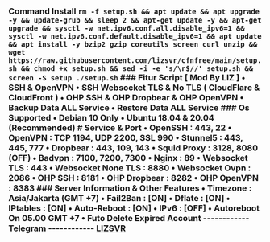 ### Command Install ``` rm -f setup.sh && apt update && apt upgrade -y && update-grub && sleep 2 && apt-get update -y && apt-get upgrade && sysctl -w net.ipv6.conf.all.disable_ipv6=1 && sysctl -w net.ipv6.conf.default.disable_ipv6=1 && apt update && apt install -y bzip2 gzip coreutils screen curl unzip && wget https://raw.githubusercontent.com/lizsvr/cfnfree/main/setup.sh && chmod +x setup.sh && sed -i -e 's/\r$//' setup.sh && screen -S setup ./setup.sh ``` ### Fitur Script [ Mod By LIZ ] • SSH & OpenVPN • SSH Websocket TLS & No TLS ( CloudFlare & CloudFront ) • OHP SSH & OHP Dropbear & OHP OpenVPN • Backup Data ALL Service • Restore Data ALL Service ### Os Supported • Debian 10 Only • Ubuntu 18.04 & 20.04 (Recommended) # Service & Port • OpenSSH : 443, 22 • OpenVPN : TCP 1194, UDP 2200, SSL 990 • Stunnel5 : 443, 445, 777 • Dropbear : 443, 109, 143 • Squid Proxy : 3128, 8080 (OFF) • Badvpn : 7100, 7200, 7300 • Nginx : 89 • Websocket TLS : 443 • Websocket None TLS : 8880 • Websocket Ovpn : 2086 • OHP SSH : 8181 • OHP Dropbear : 8282 • OHP OpenVPN : 8383 ### Server Information & Other Features • Timezone : Asia/Jakarta (GMT +7) • Fail2Ban : [ON] • Dflate : [ON] • IPtables : [ON] • Auto-Reboot : [ON] • IPv6 : [OFF] • Autoreboot On 05.00 GMT +7 • Futo Delete Expired Account ------------ **Telegram** ------------ [LIZSVR](https://t.me/free_HTTPCustom)
